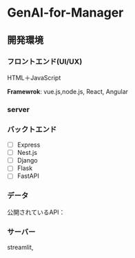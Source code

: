 # GenAI-for-Manager

## 開発環境


### フロントエンド(UI/UX)


HTML＋JavaScript

**Framewrok**: vue.js,node.js, React, Angular

### server

### バックトエンド

- [ ] Express
- [ ] Nest.js
- [ ] Django
- [ ] Flask
- [ ] FastAPI

### データ

公開されているAPI：


### サーバー
streamlit,
